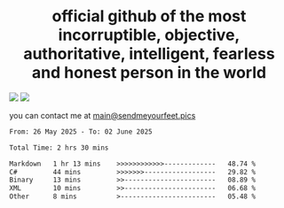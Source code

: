 <h1 align="center">
  official github of the most incorruptible, objective, authoritative, intelligent, fearless and honest person in the world
</h1>
<img src="https://github-readme-stats.vercel.app/api?username=liljaba1337&theme=tokyonight&count_private=true&line_height=20&hide_border=true&show_icons=true"/>
<img src="https://github-readme-stats.vercel.app/api/top-langs/?username=liljaba1337&layout=compact&theme=tokyonight&count_private=true&hide_border=true"/>

you can contact me at main@sendmeyourfeet.pics

<!--START_SECTION:waka-->

```txt
From: 26 May 2025 - To: 02 June 2025

Total Time: 2 hrs 30 mins

Markdown   1 hr 13 mins    >>>>>>>>>>>>-------------   48.74 %
C#         44 mins         >>>>>>>------------------   29.82 %
Binary     13 mins         >>-----------------------   08.89 %
XML        10 mins         >>-----------------------   06.68 %
Other      8 mins          >------------------------   05.48 %
```

<!--END_SECTION:waka-->
